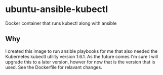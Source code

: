 # ubuntu-ansible-kubectl
Docker container that runs kubectl along with ansible

## Why
I created this image to run ansible playbooks for me that also needed the Kubernetes kubectl utility version 1.6.1.  As the future comes I'm sure I will upgrade this to a later version, howver for now that is the version that is used.  See the Dockerfile for relavant changes.
